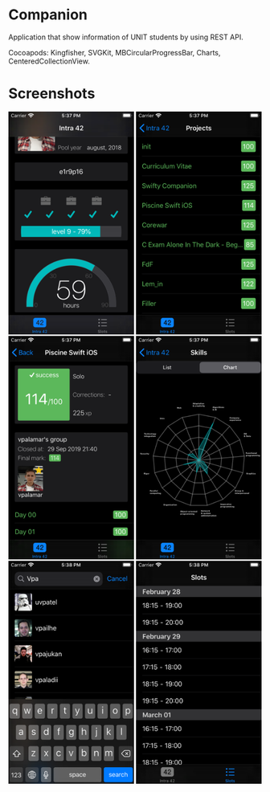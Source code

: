 # Companion
Application that show information of UNIT students by using REST API.

Cocoapods: Kingfisher, SVGKit, MBCircularProgressBar, Charts, CenteredCollectionView.
# Screenshots

<img src="https://github.com/kyivzdat/companion/blob/master/Screenshots/1.png" width="250">  <img src="https://github.com/kyivzdat/companion/blob/master/Screenshots/2.png" width="250">  <img src="https://github.com/kyivzdat/companion/blob/master/Screenshots/3.png" width="250">  <img src="https://github.com/kyivzdat/companion/blob/master/Screenshots/4.png" width="250">  <img src="https://github.com/kyivzdat/companion/blob/master/Screenshots/5.png" width="250">  <img src="https://github.com/kyivzdat/companion/blob/master/Screenshots/6.png" width="250">
